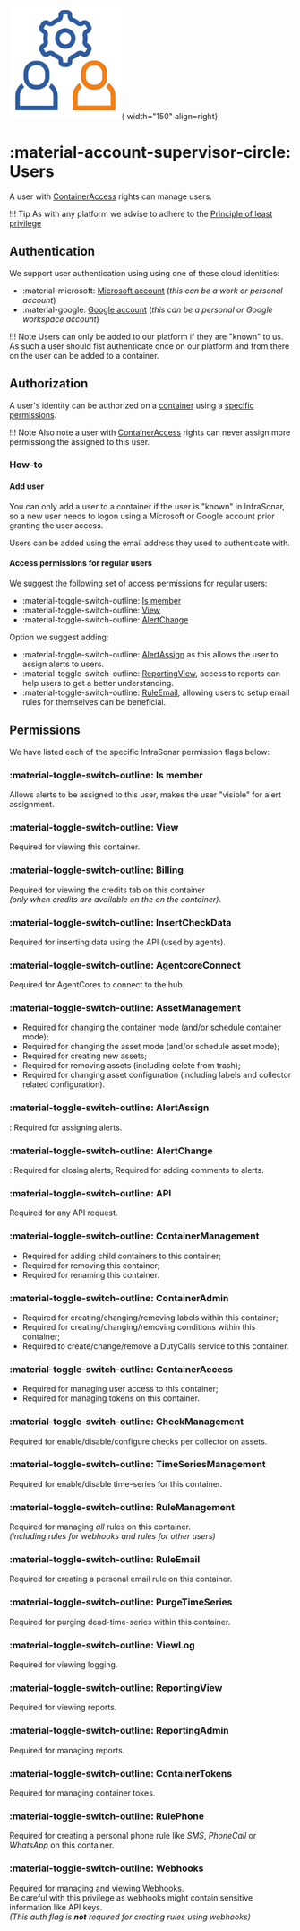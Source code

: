 ![User management](../images/application_usermanagement.png){ width="150" align=right}

# :material-account-supervisor-circle: Users

A user with [ContainerAccess](#material-toggle-switch-outline-containeraccess) rights can manage users.

!!! Tip
    As with any platform we advise to adhere to the [Principle of least privilege](https://en.wikipedia.org/wiki/Principle_of_least_privilege)

## Authentication

We support user authentication using using one of these cloud identities:

* :material-microsoft: [Microsoft account](https://account.live.com/) (*this can be a work or personal account*)
* :material-google: [Google account](https://www.google.com/account/about/) (*this can be a personal or Google workspace account*)

!!! Note
    Users can only be added to our platform if they are "known" to us.
    As such a user should fist authenticate once on our platform and from there on the user can be added to a container.

## Authorization

A user's identity can be authorized on a [container](child_containers.md) using a [specific permissions](#permissions).

!!! Note
    Also note a user with [ContainerAccess](#material-toggle-switch-outline-containeraccess) rights can never assign more permissiong the assigned to this user.

### How-to

#### Add user

You can only add a user to a container if the user is "known" in InfraSonar, so a new user needs to logon using a Microsoft or Google account prior granting the user access.

Users can be added using the email address they used to authenticate with.

#### Access permissions for regular users

We suggest the following set of access permissions for regular users:

* :material-toggle-switch-outline: [Is member](#material-toggle-switch-outline-is-member)
* :material-toggle-switch-outline: [View](#material-toggle-switch-outline-view)
* :material-toggle-switch-outline: [AlertChange](#material-toggle-switch-outline-alertchange)

Option we suggest adding:

* :material-toggle-switch-outline: [AlertAssign](#material-toggle-switch-outline-alertassign) as this allows the user to assign alerts to users.
* :material-toggle-switch-outline: [ReportingView](#material-toggle-switch-outline-reportingview), access to reports can help users to get a better understanding.
* :material-toggle-switch-outline: [RuleEmail](#material-toggle-switch-outline-ruleemail), allowing users to setup email rules for themselves can be beneficial.


## Permissions

We have listed each of the specific InfraSonar permission flags below:

### **:material-toggle-switch-outline: Is member**
Allows alerts to be assigned to this user, makes the user "visible" for alert assignment.

### **:material-toggle-switch-outline: View**
Required for viewing this container.

### **:material-toggle-switch-outline: Billing**
Required for viewing the credits tab on this container <br>_(only when credits are available on the on the container)_.

### **:material-toggle-switch-outline: InsertCheckData**
Required for inserting data using the API (used by agents).

### **:material-toggle-switch-outline: AgentcoreConnect**
Required for AgentCores to connect to the hub.

### **:material-toggle-switch-outline: AssetManagement**
* Required for changing the container mode (and/or schedule container mode);
* Required for changing the asset mode (and/or schedule asset mode);
* Required for creating new assets;
* Required for removing assets (including delete from trash);
* Required for changing asset configuration (including labels and collector related configuration).

### **:material-toggle-switch-outline: AlertAssign**
:   Required for assigning alerts.

### **:material-toggle-switch-outline: AlertChange**
:   Required for closing alerts;
    Required for adding comments to alerts.

### **:material-toggle-switch-outline: API**
Required for any API request.

### **:material-toggle-switch-outline: ContainerManagement**
* Required for adding child containers to this container;
* Required for removing this container;
* Required for renaming this container.

### **:material-toggle-switch-outline: ContainerAdmin**
* Required for creating/changing/removing labels within this container;
* Required for creating/changing/removing conditions within this container;
* Required to create/change/remove a DutyCalls service to this container.

### **:material-toggle-switch-outline: ContainerAccess**
* Required for managing user access to this container;
* Required for managing tokens on this container.

### **:material-toggle-switch-outline: CheckManagement**
Required for enable/disable/configure checks per collector on assets.

### **:material-toggle-switch-outline: TimeSeriesManagement**
Required for enable/disable time-series for this container.

### **:material-toggle-switch-outline: RuleManagement**
Required for managing _all_ rules on this container.<br>
_(including rules for webhooks and rules for other users)_

### **:material-toggle-switch-outline: RuleEmail**
Required for creating a personal email rule on this container.

### **:material-toggle-switch-outline: PurgeTimeSeries**
Required for purging dead-time-series within this container.

### **:material-toggle-switch-outline: ViewLog**
Required for viewing logging.

### **:material-toggle-switch-outline: ReportingView**
Required for viewing reports.

### **:material-toggle-switch-outline: ReportingAdmin**
Required for managing reports.

### **:material-toggle-switch-outline: ContainerTokens**
Required for managing container tokes.

### **:material-toggle-switch-outline: RulePhone**
Required for creating a personal phone rule like _SMS_, _PhoneCall_ or _WhatsApp_ on this container.

### **:material-toggle-switch-outline: Webhooks**
Required for managing and viewing Webhooks.<br>
Be careful with this privilege as webhooks might contain sensitive information like API keys.<br>
_(This auth flag is **not** required for creating rules using webhooks)_